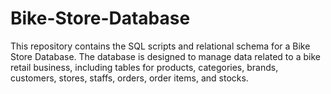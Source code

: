 # Bike-Store-Database
This repository contains the SQL scripts and relational schema for a Bike Store Database. The database is designed to manage data related to a bike retail business, including tables for products, categories, brands, customers, stores, staffs, orders, order items, and stocks.

